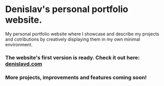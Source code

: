 <h1>Denislav's personal portfolio website.</h1>
<p>My personal portfolio website where I showcase and describe my projects and cotributions by creatively displaying them in my own minimal environment.</p>
<h3>The website's first version is ready. Check it out here: <a href="denislavd.com">denislavd.com</a></h3>
<h3>More projects, improvements and features coming soon!</h3>
